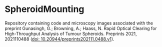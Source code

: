 # SpheroidMounting

Repository containing code and microscopy images associated with the preprint
Gunasingh, G.; Browning, A.; Haass, N. Rapid Optical Clearing for High-Throughput Analysis of Tumour Spheroids. Preprints 2021, 2021110488 ([doi: 10.20944/preprints202111.0488.v1](https://www.preprints.org/manuscript/202111.0488/v1)). 
